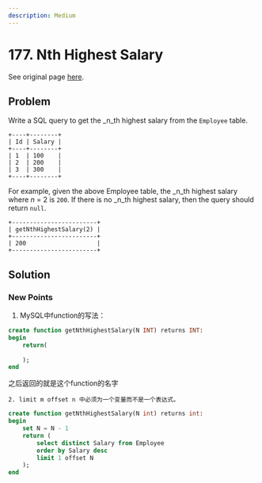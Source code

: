 ```yaml
---
description: Medium
---
```


# 177. Nth Highest Salary

See original page [here](https://leetcode.com/problems/nth-highest-salary/).

## Problem

Write a SQL query to get the _n_th highest salary from the `Employee` table.

```text
+----+--------+
| Id | Salary |
+----+--------+
| 1  | 100    |
| 2  | 200    |
| 3  | 300    |
+----+--------+
```

For example, given the above Employee table, the _n_th highest salary where _n_ = 2 is `200`. If there is no _n_th highest salary, then the query should return `null`.

```text
+------------------------+
| getNthHighestSalary(2) |
+------------------------+
| 200                    |
+------------------------+
```

## Solution

### New Points

1. MySQL中function的写法：

```sql
create function getNthHighestSalary(N INT) returns INT:
begin
    return(
    
    );
end
```

之后返回的就是这个function的名字

    2. limit m offset n 中必须为一个变量而不是一个表达式。

```sql
create function getNthHighestSalary(N int) returns int:
begin
    set N = N - 1
    return (
        select distinct Salary from Employee
        order by Salary desc
        limit 1 offset N
    );
end
```

